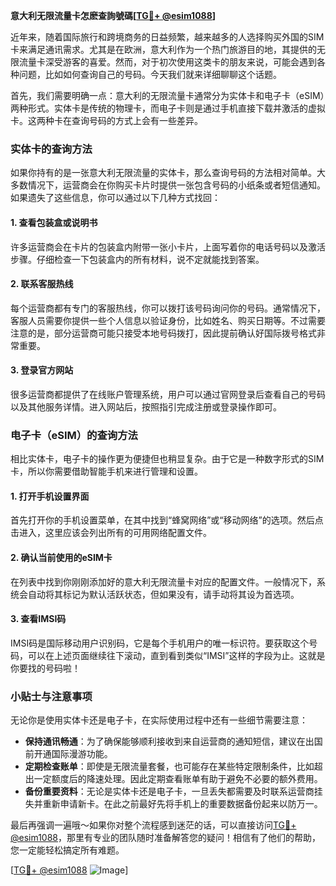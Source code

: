 **意大利无限流量卡怎麽查詢號碼[[TG💪+ @esim1088](https://t.me/s/esim1088)]**

近年来，随着国际旅行和跨境商务的日益频繁，越来越多的人选择购买外国的SIM卡来满足通讯需求。尤其是在欧洲，意大利作为一个热门旅游目的地，其提供的无限流量卡深受游客的喜爱。然而，对于初次使用这类卡的朋友来说，可能会遇到各种问题，比如如何查询自己的号码。今天我们就来详细聊聊这个话题。

首先，我们需要明确一点：意大利的无限流量卡通常分为实体卡和电子卡（eSIM）两种形式。实体卡是传统的物理卡，而电子卡则是通过手机直接下载并激活的虚拟卡。这两种卡在查询号码的方式上会有一些差异。

### 实体卡的查询方法

如果你持有的是一张意大利无限流量的实体卡，那么查询号码的方法相对简单。大多数情况下，运营商会在你购买卡片时提供一张包含号码的小纸条或者短信通知。如果遗失了这些信息，你可以通过以下几种方式找回：

#### 1. 查看包装盒或说明书
许多运营商会在卡片的包装盒内附带一张小卡片，上面写着你的电话号码以及激活步骤。仔细检查一下包装盒内的所有材料，说不定就能找到答案。

#### 2. 联系客服热线
每个运营商都有专门的客服热线，你可以拨打该号码询问你的号码。通常情况下，客服人员需要你提供一些个人信息以验证身份，比如姓名、购买日期等。不过需要注意的是，部分运营商可能只接受本地号码拨打，因此提前确认好国际拨号格式非常重要。

#### 3. 登录官方网站
很多运营商都提供了在线账户管理系统，用户可以通过官网登录后查看自己的号码以及其他服务详情。进入网站后，按照指引完成注册或登录操作即可。

### 电子卡（eSIM）的查询方法

相比实体卡，电子卡的操作更为便捷但也稍显复杂。由于它是一种数字形式的SIM卡，所以你需要借助智能手机来进行管理和设置。

#### 1. 打开手机设置界面
首先打开你的手机设置菜单，在其中找到“蜂窝网络”或“移动网络”的选项。然后点击进入，这里应该会列出所有的可用网络配置文件。

#### 2. 确认当前使用的eSIM卡
在列表中找到你刚刚添加好的意大利无限流量卡对应的配置文件。一般情况下，系统会自动将其标记为默认活跃状态，但如果没有，请手动将其设为首选项。

#### 3. 查看IMSI码
IMSI码是国际移动用户识别码，它是每个手机用户的唯一标识符。要获取这个号码，可以在上述页面继续往下滚动，直到看到类似“IMSI”这样的字段为止。这就是你要找的号码啦！

### 小贴士与注意事项

无论你是使用实体卡还是电子卡，在实际使用过程中还有一些细节需要注意：

- **保持通讯畅通**：为了确保能够顺利接收到来自运营商的通知短信，建议在出国前开通国际漫游功能。
- **定期检查账单**：即使是无限流量套餐，也可能存在某些特定限制条件，比如超出一定额度后的降速处理。因此定期查看账单有助于避免不必要的额外费用。
- **备份重要资料**：无论是实体卡还是电子卡，一旦丢失都需要及时联系运营商挂失并重新申请新卡。在此之前最好先将手机上的重要数据备份起来以防万一。

最后再强调一遍哦～如果你对整个流程感到迷茫的话，可以直接访问[TG💪+ @esim1088](https://t.me/s/esim1088)，那里有专业的团队随时准备解答您的疑问！相信有了他们的帮助，您一定能轻松搞定所有难题。

[[TG💪+ @esim1088](https://t.me/s/esim1088) ![Image](https://i.postimg.cc/4NQfJmqS/Snipaste-2025-05-13-00-14-12.png)]